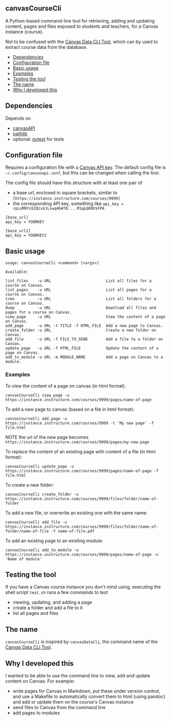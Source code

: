 canvasCourseCli
--------

A Python-based command-line tool for retrieving, adding and updating
content, pages and files exposed to students and teachers,
for a Canvas instance (course).

Not to be confused with the [Canvas Data CLI Tool](https://community.canvaslms.com/docs/DOC-6600-how-to-use-the-canvas-data-cli-tool#jive_content_id_Overview), which can by used to extract course data from the database.

 * [Dependencies](#Dependencies)
 * [Configuration file](#configuration-file)
 * [Basic usage](#basic-usage)
 * [Examples](#examples)
 * [Testing the tool](#testing-the-tool)
 * [The name](#the-name)
 * [Why I developed this](#why-i-developed-this)

## Dependencies

Depends on
* [canvasAPI](https://canvasapi.readthedocs.io/en/latest/)
* [pathlib](https://pypi.org/project/pathlib/)
* optional: [pytest](https://docs.pytest.org/en/latest/) for tests

## Configuration file

Requires a configuration file with a [Canvas API key](https://community.canvaslms.com/docs/DOC-14409-4214861717). The default config file is `~/.config/canvasapi.conf`, but this can be changed when calling the tool.

The config file should have this structure with at least one pair of
* a base url, enclosed in square brackets, similar to `[https://instance.instructure.com/courses/9999]`
* the corresponding API key, something like `api_key = rpLoM9Yc62Qzv$JLswq4E#70....M1q&$B9hSFPA`


```
[base_url]
api_key = YOURKEY

[base_url2]
api_key = YOURKEY2
```

## Basic usage

```
usage: canvasCourseCli <command> [<args>]

Available:

list_files    -u URL                        List all files for a course on Canvas.
list_pages    -u URL                        List all pages for a course on Canvas.
tree          -u URL                        List all folders for a course on Canvas.
dump          -u URL                        Download all files and pages for a course on Canvas.
view_page     -u URL                        View the content of a page on Canvas.
add_page      -u URL -t TITLE -f HTML_FILE  Add a new page to Canvas.
create_folder -u URL                        Create a new folder on Canvas.
add_file      -u URL -f FILE_TO_SEND        Add a file to a folder on Canvas.
update_page   -u URL -f HTML_FILE           Update the content of a page on Canvas.
add_to_module -u URL -m MODULE_NAME         Add a page on Canvas to a module.
```

### Examples

To view the content of a page on canvas (in html format):

```
canvasCourseCli view_page -u https://instance.instructure.com/courses/9999/pages/name-of-page
```

To add a new page to canvas (based on a file in html format):

```
canvasCourseCli add_page -u https://instance.instructure.com/courses/9999 -t 'My new page' -f file.html
```
NOTE the url of the new page becomes `https://instance.instructure.com/courses/9999/pages/my-new-page`

To replace the content of an existing page with content of a file (in html format):
```
canvasCourseCli update_page -u https://instance.instructure.com/courses/9999/pages/name-of-page -f file.html
```

To create a new folder:
```
canvasCourseCli create_folder -u https://instance.instructure.com/courses/9999/files/folder/name-of-folder
```

To add a new file, or overwrite an existing one with the same name:
```
canvasCourseCli add_file -u https://instance.instructure.com/courses/9999/files/folder/name-of-folder/name-of-file -f name-of-file.pdf
```

To add an existing page to an existing module:
```
canvasCourseCli add_to_module -u https://instance.instructure.com/courses/9999/pages/name-of-page -n 'Name of module'
```

## Testing the tool

If you have a Canvas course instance you don't mind using, executing the shell script `test.sh` runs a few commands to test
- viewing, updating, and adding a page
- create a folder and add a file to it
- list all pages and files


## The name

`canvasCourseCli` is inspired by `canvasDataCli`, the command name of the [Canvas Data CLI Tool](https://community.canvaslms.com/docs/DOC-6600-how-to-use-the-canvas-data-cli-tool#jive_content_id_Overview).

## Why I developed this

I wanted to be able to use the command line to view, add and update content on Canvas. For example:
* write pages for Canvas in Markdown, put these under version control, and use a Makefile to automatically convert them to html (using pandoc) and add or update them on the course's Canvas instance
* send files to Canvas from the command line
* add pages to modules
